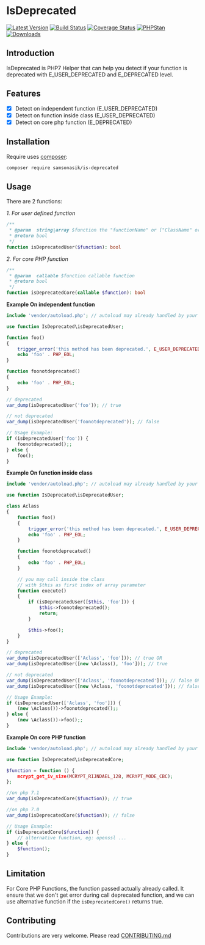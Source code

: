IsDeprecated
============

[![Latest Version](https://img.shields.io/github/release/samsonasik/IsDeprecated.svg?style=flat-square)](https://github.com/samsonasik/IsDeprecated/releases)
[![Build Status](https://travis-ci.org/samsonasik/IsDeprecated.svg?branch=master)](https://travis-ci.org/samsonasik/IsDeprecated)
[![Coverage Status](https://coveralls.io/repos/github/samsonasik/IsDeprecated/badge.svg?branch=master)](https://coveralls.io/github/samsonasik/IsDeprecated?branch=master)
[![PHPStan](https://img.shields.io/badge/PHPStan-enabled-brightgreen.svg?style=flat)](https://github.com/phpstan/phpstan)
[![Downloads](https://img.shields.io/packagist/dt/samsonasik/is-deprecated.svg?style=flat-square)](https://packagist.org/packages/samsonasik/is-deprecated)

Introduction
------------

IsDeprecated is PHP7 Helper that can help you detect if your function is deprecated with E_USER_DEPRECATED and E_DEPRECATED level.

Features
--------

- [x] Detect on independent function  (E_USER_DEPRECATED)
- [x] Detect on function inside class (E_USER_DEPRECATED)
- [x] Detect on core php function     (E_DEPRECATED)

Installation
------------

Require uses [composer](https://getcomposer.org/):

```sh
composer require samsonasik/is-deprecated
```

Usage
-----

There are 2 functions:

*1. For user defined function*

```php
/**
 * @param  string|array $function the "functionName" or ["ClassName" or object, "functionName"]
 * @return bool
 */
function isDeprecatedUser($function): bool
```

*2. For core PHP function*

```php
/**
 * @param  callable $function callable function
 * @return bool
 */
function isDeprecatedCore(callable $function): bool
```

**Example On independent function**

```php
include 'vendor/autoload.php'; // autoload may already handled by your framework

use function IsDeprecated\isDeprecatedUser;

function foo()
{
    trigger_error('this method has been deprecated.', E_USER_DEPRECATED);
    echo 'foo' . PHP_EOL;
}

function foonotdeprecated()
{
    echo 'foo' . PHP_EOL;
}

// deprecated
var_dump(isDeprecatedUser('foo')); // true

// not deprecated
var_dump(isDeprecatedUser('foonotdeprecated')); // false

// Usage Example:
if (isDeprecatedUser('foo')) {
    foonotdeprecated();;
} else {
    foo();
}
```

**Example On function inside class**

```php
include 'vendor/autoload.php'; // autoload may already handled by your framework

use function IsDeprecated\isDeprecatedUser;

class Aclass
{
    function foo()
    {
        trigger_error('this method has been deprecated.', E_USER_DEPRECATED);
        echo 'foo' . PHP_EOL;
    }

    function foonotdeprecated()
    {
        echo 'foo' . PHP_EOL;
    }

    // you may call inside the class
    // with $this as first index of array parameter
    function execute()
    {
        if (isDeprecatedUser([$this, 'foo'])) {
            $this->foonotdeprecated();
            return;
        }

        $this->foo();
    }
}

// deprecated
var_dump(isDeprecatedUser(['Aclass', 'foo'])); // true OR
var_dump(isDeprecatedUser([new \Aclass(), 'foo'])); // true

// not deprecated
var_dump(isDeprecatedUser(['Aclass', 'foonotdeprecated'])); // false OR
var_dump(isDeprecatedUser([new \Aclass, 'foonotdeprecated'])); // false

// Usage Example:
if (isDeprecatedUser(['Aclass', 'foo'])) {
    (new \Aclass())->foonotdeprecated();;
} else {
    (new \Aclass())->foo();;
}
```

**Example On core PHP function**

```php
include 'vendor/autoload.php'; // autoload may already handled by your framework

use function IsDeprecated\isDeprecatedCore;

$function = function () {
    mcrypt_get_iv_size(MCRYPT_RIJNDAEL_128, MCRYPT_MODE_CBC);
};

//on php 7.1
var_dump(isDeprecatedCore($function)); // true

//on php 7.0
var_dump(isDeprecatedCore($function)); // false

// Usage Example:
if (isDeprecatedCore($function)) {
    // alternative function, eg: openssl ...
} else {
    $function();
}
```

Limitation
----------

For Core PHP Functions, the function passed actually already called. It ensure that we don't get error during call deprecated function, and we can use alternative function if the `isDeprecatedCore()` returns true.

Contributing
------------
Contributions are very welcome. Please read [CONTRIBUTING.md](https://github.com/samsonasik/IsDeprecated/blob/master/CONTRIBUTING.md)

